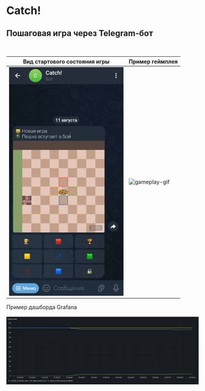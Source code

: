<h1>Catch!</h1>
<h2>Пошаговая игра через Telegram-бот</h2>
<br>

|Вид стартового состояния игры|Пример геймплея|
|-----------------------------|---------------|
|<img alt="start-screenshot" src="https://raw.githubusercontent.com/WRABZY/catch-public/refs/heads/main/example/start.jpg" width="300">|<img alt="gameplay-gif" src="https://github.com/WRABZY/catch-public/blob/main/example/gameplay.gif" width="300">|

Пример дашборда Grafana<br>
<br>
<img alt="grafana-dashboard" src="https://raw.githubusercontent.com/WRABZY/catch-public/refs/heads/main/example/grafana-dashboard.png" width="1000">
